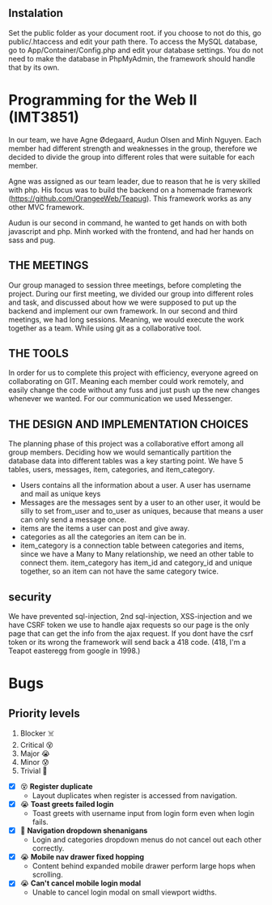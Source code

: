 ## Instalation

Set the public folder as your document root. if you choose to not do this, go public/.htaccess and edit your path there.
To access the MySQL database, go to App/Container/Config.php and edit your database settings. You do not need to make the database in PhpMyAdmin, the framework should handle that by its own.

# Programming for the Web II (IMT3851)

In our team, we have Agne Ødegaard, Audun Olsen and Minh Nguyen.
Each member had different strength and weaknesses in the group, therefore we decided to divide the group into different roles that were suitable for each member.

Agne was assigned as our team leader, due to reason that
he is very skilled with php. His focus was to build the backend on a homemade framework (https://github.com/OrangeeWeb/Teapug). This framework works as any other MVC framework.

Audun is our second in command, he wanted to get hands on with both javascript and php.
Minh worked with the frontend, and had her hands on sass and pug.

## THE MEETINGS
Our group managed to session three meetings, before completing the project.
During our first meeting, we divided our group into different roles and task, and discussed about how we were supposed to put up the backend and implement our own framework.
In our second and third meetings, we had long sessions. Meaning, we would execute the work together as a team. While using git as a collaborative tool.

## THE TOOLS
In order for us to complete this project with efficiency, everyone agreed on collaborating on GIT. Meaning each member could work remotely, and easily change the code without any fuss and just push up the new changes whenever we wanted. For our communication we used Messenger.

## THE DESIGN AND IMPLEMENTATION CHOICES
The planning phase of this project was a collaborative effort among all group members. Deciding how we would semantically partition the database data into different tables was a key starting point. We have 5 tables, users, messages, item, categories, and item_category.

 * Users contains all the information about a user. A user has username and mail as unique keys
 * Messages are the messages sent by a user to an other user, it would be silly to set from_user and to_user as uniques, because that means a user can only send a message once.
 * items are the items a user can post and give away.
 * categories as all the categories an item can be in.
 * item_category is a connection table between categories and items, since we have a Many to Many relationship, we need an other table to connect them. item_category has item_id and category_id and unique together, so an item can not have the same category twice.

## security

We have prevented sql-injection, 2nd sql-injection, XSS-injection and we have CSRF token we use to handle ajax requests so our page is the only page that can get the info from the ajax request. If you dont have the csrf token or its wrong the framework will send back a 418 code. (418, I'm a Teapot easteregg from google in 1998.)


# Bugs

## Priority levels
1. Blocker ☠️
1. Critical 😵
1. Major 😭
1. Minor 😰
1. Trivial 😤

* [x] 😵 **Register duplicate**
	* Layout duplicates when register is accessed from navigation.
* [x] 😭 **Toast greets failed login**
	* Toast greets with username input from login form even when login fails.
* [x] 😤 **Navigation dropdown shenanigans**
	* Login and categories dropdown menus do not cancel out each other correctly.
* [x] 😭 **Mobile nav drawer fixed hopping**
	* Content behind expanded mobile drawer perform large hops when scrolling.
* [x] 😭 **Can't cancel mobile login modal**
	* Unable to cancel login modal on small viewport widths.